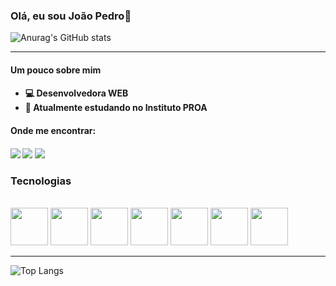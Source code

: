 
### Olá, eu sou João Pedro👋
![Anurag's GitHub stats](https://github-readme-stats.vercel.app/api?username=Dev-loureiro&show_icons=true&theme=radical)
<hr>
 
<h4> Um pouco sobre mim <h4/>
   <ul>
        <li> 💻 Desenvolvedora WEB </li>
        <li> 💙 Atualmente estudando no Instituto PROA</li>
    </ul>

  <h4> Onde me encontrar: <h4/>
      <div>
            <a href="https://instagram.com/jp_loureiro" target="_blank"><img src="https://img.shields.io/badge/-Instagram-%23E4405F?style=for-the-badge&logo=instagram&logoColor=white" target="_blank"></a>
            <a href = "mailto:jploureiro2004@gmail.com"><img src="https://img.shields.io/badge/-Gmail-%23333?style=for-the-badge&logo=gmail&logoColor=white" target="_blank"></a>
            <a href="https://www.linkedin.com/in/joão-pedro-loureiro-51b235229/" target="_blank"><img src="https://img.shields.io/badge/-LinkedIn-%230077B5?style=for-the-badge&logo=linkedin&logoColor=white" target="_blank"></a>   
      </div>

<h3> Tecnologias </h3>
<div style="display: inline_block"><br>
<img width = 60px src="https://cdn.jsdelivr.net/gh/devicons/devicon/icons/html5/html5-original-wordmark.svg" />
<img width = 60px src="https://cdn.jsdelivr.net/gh/devicons/devicon/icons/css3/css3-original-wordmark.svg" />
<img width = 60px src="https://cdn.jsdelivr.net/gh/devicons/devicon/icons/javascript/javascript-original.svg" />
<img width = 60px src="https://cdn.jsdelivr.net/gh/devicons/devicon/icons/react/react-original-wordmark.svg" />        
<img width = 60px src="https://cdn.jsdelivr.net/gh/devicons/devicon/icons/java/java-original-wordmark.svg" />
<img loading="lazy" src="https://cdn.jsdelivr.net/gh/devicons/devicon/icons/git/git-original.svg" width="60px"/>
<img src="https://cdn.jsdelivr.net/gh/devicons/devicon/icons/figma/figma-original.svg" width="60px" />
         
<!-- <img width = 60px src="https://cdn.jsdelivr.net/gh/devicons/devicon/icons/python/python-original.svg"/> -->
          

  <hr>

![Top Langs](https://github-readme-stats.vercel.app/api/top-langs/?username=Dev-loureiro\&layout=compact) 
 
